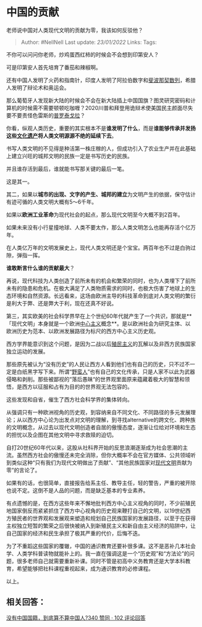 # 中国的贡献
老师说中国对人类现代文明的贡献为零，我该如何反驳他？

> Author: #NellNell 
Last update: *23/01/2022* 
Links: 
Tags: 

不你可以问问你老师，炒鸡蛋西红柿的时候会不会想到印第安人？

可是印第安人首先培育了番茄和辣椒啊。

还有中国人发明了火药和指南针，印度人发明了阿拉伯数字和[斐波那契数列](https://www.zhihu.com/search?q=%E6%96%90%E6%B3%A2%E9%82%A3%E5%A5%91%E6%95%B0%E5%88%97&search_source=Entity&hybrid_search_source=Entity&hybrid_search_extra=%7B%22sourceType%22%3A%22answer%22%2C%22sourceId%22%3A1507763244%7D)，希腊人发明了辩论术和奥运会。

那么葡萄牙人发现新大陆的时候会不会在新大陆插上中国国旗？图灵研究密码和计算机的时候需不需要顿顿吃咖喱？2020川普和拜登用诡辩术使美国民主颜面尽失要不要责怪色雷斯的[普罗泰戈拉](https://www.zhihu.com/search?q=%E6%99%AE%E7%BD%97%E6%B3%B0%E6%88%88%E6%8B%89&search_source=Entity&hybrid_search_source=Entity&hybrid_search_extra=%7B%22sourceType%22%3A%22answer%22%2C%22sourceId%22%3A1507763244%7D)？

你看，纵观人类历史，重要的其实根本不是**谁发明了什么**，而是**谁能够传承并发扬这些[文化遗产](https://www.zhihu.com/search?q=%E6%96%87%E5%8C%96%E9%81%97%E4%BA%A7&search_source=Entity&hybrid_search_source=Entity&hybrid_search_extra=%7B%22sourceType%22%3A%22answer%22%2C%22sourceId%22%3A1507763244%7D)将人类文明源源不绝的延续下去**。

书写人类文明的不见得是种活第一株庄稼的人，但成功引入了农业生产并在此基础上建立兴旺的城邦文明的民族一定是书写历史的民族。

并且谁存活到最后，谁就能书写那关键的最后一笔。

这是其一。

  

  

其二，如果以**城市的出现、文字的产生、城邦的建立**为文明产生的依据，保守估计有迹可循的人类文明大概有5～6千年。

如果以**欧洲工业革命**为现代社会的起点，那么现代文明至今大概不到2百年。

如果未来没有小行星撞地球、人类不要太作，那么人类文明怎么也能再存活个亿万年。

在人类亿万年的文明发展史上，现代人类文明还是个宝宝。两百年也不过是白驹过隙，弹指一挥。

**谁敢断言什么谁的贡献最大**？

再说，现代科技为人类创造了前所未有的机会和繁荣的同时，也为人类埋下了前所未有的隐患和危机。在极大满足了人类物质需求的同时，也极大伤害了地球上的生态环境和自然资源。长远看来，这场由欧洲主导的科技革命到底对人类文明的繁衍是利大于弊、还是弊大于利，现在还真不好说。

  

  

第三，其实欧美的社会科学界早在上个世纪60年代就产生了一个共识，那就是**「现代文明」本身就是一个欧洲[中心主义](https://www.zhihu.com/search?q=%E4%B8%AD%E5%BF%83%E4%B8%BB%E4%B9%89&search_source=Entity&hybrid_search_source=Entity&hybrid_search_extra=%7B%22sourceType%22%3A%22answer%22%2C%22sourceId%22%3A1507763244%7D)概念**。是以欧洲社会为研究主体、以欧洲历史为范本、以欧洲发展路径为标尺的西方中心主义历史观。

西方学界能意识到这个问题，是因为二战以后[殖民主义](https://www.zhihu.com/search?q=%E6%AE%96%E6%B0%91%E4%B8%BB%E4%B9%89&search_source=Entity&hybrid_search_source=Entity&hybrid_search_extra=%7B%22sourceType%22%3A%22answer%22%2C%22sourceId%22%3A1507763244%7D)的瓦解以及非西方民族国家独立运动的发展。

那些原先被认为“没有历史”的人民让西方人看到他们也有自己的历史，只不过不一定是白纸黑字写下来。所谓“[野蛮人](https://www.zhihu.com/search?q=%E9%87%8E%E8%9B%AE%E4%BA%BA&search_source=Entity&hybrid_search_source=Entity&hybrid_search_extra=%7B%22sourceType%22%3A%22answer%22%2C%22sourceId%22%3A1507763244%7D)”也有自己的文化传承，只是人家不以此为武器侵略和剥削。那些被鄙视的“落后愚昧“的世界观里面原来蕴藏着极大的智慧和领悟，是西方以征服和占有为目的的世界观无法包容的。

这些发现和自省，催生了西方社会科学界的集体转向。

从强调只有一种欧洲视角的历史观，到容纳来自不同文化、不同路径的多元发展理论；从以西方中心论为出发点对文明的理解，到寻找alternative的跨文化、跨种族的文明概念，从过去以现代文明创造者自居的傲慢态度，逐渐让位给对环境和生态的担忧以及企图在其他文明中寻求救赎的迫切。

自打20世纪60年代以来，这股从社科界开始的反思浪潮逐渐成为社会思潮的主流。虽然西方社会的傲慢还未完全消除，但你大概率不会在官方媒体、公共领域听到类似这种“只有我们为现代文明做出了贡献”、“其他民族国家对[现代文明](https://www.zhihu.com/search?q=%E7%8E%B0%E4%BB%A3%E6%96%87%E6%98%8E&search_source=Entity&hybrid_search_source=Entity&hybrid_search_extra=%7B%22sourceType%22%3A%22answer%22%2C%22sourceId%22%3A1507763244%7D)贡献为零”的言论了。

如果有的话，也很简单，直接报告给系主任、教导主任，轻的警告，严重的被开除也说不定。这倒不是人品的问题，而是缺乏基本的专业素养。

有点遗憾的是，在西方这些年来不懈地批判西方中心主义视角的同时，不少前殖民地国家倒反而紧紧抓住了西方中心视角的历史观来鞭打自己的文明，以19世纪西方殖民者的世界观和发展观来塑造和规划自己民族国家的发展路径，以至于在获得主权独立短暂的繁荣之后很快被纳入到新殖民主义和新自由主义经济的陷阱中，让自己国家的经济和民生承担了极其严重的代价，后悔不迭。

为了不重蹈这些国家的覆辙，中国的通识教育还要补很多课。这不是恶补几本社会学、人类学科普读物就能补上的。我一直在强调这是一个“历史观”和“方法论”的问题，很多老师自己就需要重新补课。同时不管是初高中义务教育还是大学本科教育，希望能够把社科课程重视起来，成为通识教育的必修课程。

以上。

## 相关回答：

[没有中国国籍，到底算不算中国人?340 赞同 · 102 评论回答](https://www.zhihu.com/question/373935116/answer/1395327284)
